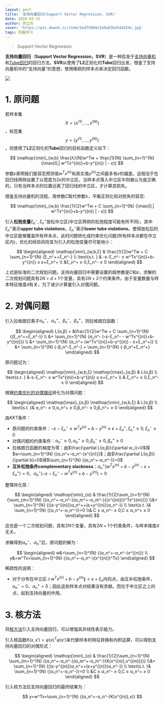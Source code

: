 ```yaml
---
layout: post
title: '支持向量回归(Support Vector Regression, SVR)'
date: 2020-03-15
author: 郑之杰
cover: 'https://pic.downk.cc/item/5ed759b9c2a9a83be54d254c.jpg'
tags: 机器学习
---
```


> Support Vector Regression.

**支持向量回归**（**Support Vector Regression，SVR**）是一种启发于[支持向量机](https://0809zheng.github.io/2020/03/14/SVM.html)和[Tube回归](https://0809zheng.github.io/2020/03/29/tube.html)的回归方法。**SVR**从使用了**L2**正则化的**Tube**回归出发，借鉴了支持向量机中的“支持向量”的思想，使用稀疏的样本点来决定回归函数。

![](https://pic.downk.cc/item/5ed759b9c2a9a83be54d254c.jpg)

# 1. 原问题
若样本集$$X=\{x^{(1)},...,x^{(N)}\}$$，标签集$$y=\{y^{(1)},...,y^{(N)}\}$$，则使用了**L2**正则化的**Tube**回归的目标函数定义如下：

$$ \mathop{\min}_{w,b}  \frac{λ}{N}w^Tw + \frac{1}{N} \sum_{n=1}^{N} {\max(0,| w^Tx^{(n)}+b-y^{(n)} | - ε)} $$

参数$ε$表明我们能容忍预测值$w^Tx^{(n)}$和真实值$y^{(n)}$之间最多有$ε$的偏差。这相当于在回归线两侧设置了以宽度为$2ε$的中立区，当样本点落入中立区中则被认为是正确的，只有当样本点的位置远离了回归线的中立区，才计算其损失。

借鉴支持向量机的流程，用参数$C$取代参数$λ$，平衡正则化和对损失的容忍:

$$ \mathop{\min}_{w,b}  \frac{1}{2}w^Tw + C \sum_{n=1}^{N} {\max(0,| w^Tx^{(n)}+b-y^{(n)} | - ε)} $$

引入**松弛变量**$ξ_n^-,ξ_n^+$放松中立区(中立区两侧的松弛程度可能有所不同)，其中$ξ_n^+$表示**upper tube violations**，$ξ_n^-$表示**lower tube violations**。使得放松后的中立区能够覆盖所有样本点，此时问题转化成约束优化问题(所有样本点都在中立区内)，优化的经验风险变为引入的松弛变量尽可能地小：

$$ \begin{aligned} \mathop{\min}_{w,b,ξ}  & \frac{1}{2}w^Tw + C \sum_{n=1}^{N} {ξ_n^++ξ_n^-} \\ \text{s.t. }  &  -ε-ξ_n^- ≤ w^Tx^{(n)}+b-y^{(n)} ≤ ε+ξ_n^+ \\ &ξ_n^+ ≥ 0,ξ_n^- ≥ 0 \end{aligned} $$

上式是标准的二次规划问题。支持向量回归中需要设置的超参数是$C$和$ε$，求解的二次规划问题具有$2N+d+1$个变量，具有$2N+2$个约束条件。由于变量数量与样本特征维度$d$有关，为了减少计算量引入对偶问题。

# 2. 对偶问题
引入拉格朗日乘子$α_n^-$、$α_n^+$、$β_n^-$、$β_n^+$，则拉格朗日函数：

$$ \begin{aligned} L(α,β) = &\frac{1}{2}w^Tw + C \sum_{n=1}^{N} {(ξ_n^++ξ_n^-)} \\ &+ \sum_{n=1}^{N} {α_n^- (-ε-ξ_n^- - w^Tx^{(n)}+b-y^{(n)})} \\ &+ \sum_{n=1}^{N} {α_n^+ (w^Tx^{(n)}+b-y^{(n)} - ε+ξ_n^+)} \\ &+ \sum_{n=1}^{N} {-β_n^-ξ_n^-} + \sum_{n=1}^{N} {-β_n^+ξ_n^+} \end{aligned} $$

原问题记为：

$$ \begin{aligned} \mathop{\min}_{w,b,ξ}  \mathop{\max}_{α,β}  & L(α,β) \\ \text{s.t. }  &-ε-ξ_n^- ≤ w^Tx^{(n)}+b-y^{(n)} ≤ ε+ξ_n^+ \\ & ξ_n^+ ≥ 0,ξ_n^- ≥ 0 \end{aligned} $$

根据[约束优化的对偶理论](https://0809zheng.github.io/2022/09/23/minimax.html)转化为对偶问题：

$$ \begin{aligned} \mathop{\max}_{α,β}  \mathop{\min}_{w,b,ξ} & L(α,β) \\ \text{s.t. }& α_n^- ≥ 0,α_n^+ ≥ 0,β_n^- ≥ 0,β_n^+ ≥ 0 \end{aligned} $$

由$KKT$条件：
- 原问题的约束条件：$-ε-ξ_n^- ≤ w^Tx^{(n)}+b-y^{(n)} ≤ ε+ξ_n^+ , ξ_n^+ ≥ 0,ξ_n^- ≥ 0$
- 对偶问题的约束条件：$α_n^- ≥ 0,α_n^+ ≥ 0,β_n^- ≥ 0,β_n^+ ≥ 0$
- 拉格朗日函数的梯度为零：由$\frac{\partial L(α,β)}{\partial w_i}=0$得$w=\sum_{n=1}^{N} {(α_n^+-α_n^-)x^{(n)}}$；由$\frac{\partial L(α,β)}{\partial b}=0$得$\sum_{n=1}^{N} {(α_n^+-α_n^-)}=0$
- **互补松弛条件complementary slackness**：$α_n^+ (w^Tx^{(n)}+b-y^{(n)} - ε+ξ_n^+)=0$、$α_n^- (-ε-ξ_n^- - w^Tx^{(n)}+b-y^{(n)})=0$

整理并化简：

$$ \begin{aligned} \mathop{\min}_{α} & \frac{1}{2}\sum_{n=1}^{N} {\sum_{m=1}^{N} {(α_n^+-α_n^-)(α_m^+-α_m^-){(x^{(n)})}^Tx^{(m)}}} \\&+ \sum_{n=1}^{N} {((ε-y^{(n)})α_n^++(ε+y^{(n)})α_n^-)} \\ \text{s.t. }& \sum_{n=1}^{N} {(α_n^+-α_n^-)}=0 \\& C ≥ α_n^- ≥ 0,C ≥ α_n^+ ≥ 0 \end{aligned} $$

这也是一个二次规划问题，具有$2N$个变量，具有$2N+1$个约束条件，与样本维度$d$无关。

求解得到$α_n^-$、$α_n^+$后，原问题的解为：

$$ \begin{aligned} w&=\sum_{n=1}^{N} {(α_n^+-α_n^-)x^{(n)}} \\ y&=w^Tx=\sum_{n=1}^{N} {(α_n^+-α_n^-)(x^{(n)})^Tx} \end{aligned} $$

稀疏性的说明：
- 对于分布在中立区$\| w^Tx^{(n)}+b-y^{(n)} \| < ε+ξ_n$内的点，由互补松弛条件，$α_n^-=0$、$α_n^+=0$；因此这些样本点对结果没有贡献。而位于中立区之上的点，起到支持向量的作用。

# 3. 核方法
将[核方法](https://0809zheng.github.io/2021/07/23/kernel.html)引入支持向量回归，可以增强其非线性表示能力。

引入核函数$K(x,x')={φ(x)}^Tφ(x')$来代替样本的特征转换和内积运算，可以得到支持向量回归的对偶形式：

$$ \begin{aligned} \mathop{\min}_{α} & \frac{1}{2}\sum_{n=1}^{N} \sum_{m=1}^{N} {(α_n^+-α_n^-)(α_m^+-α_m^-){K(x^{(n)},x^{(m)})}} \\&+ \sum_{n=1}^{N} {((ε-y^{(n)})α_n^++(ε+y^{(n)})α_n^-)} \\ \text{s.t. }& \sum_{n=1}^{N} {(α_n^+-α_n^-)}=0 \\ &C ≥ α_n^- ≥ 0,C ≥ α_n^+ ≥ 0 \end{aligned} $$

引入核方法后支持向量回归的最终结果为：

$$ y=w^Tx=\sum_{n=1}^{N} {(α_n^+-α_n^-)K(x^{(n)},x)} $$

